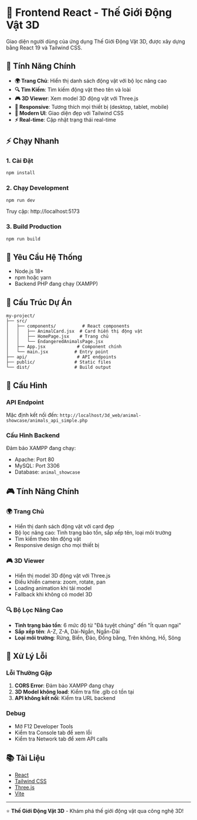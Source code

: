 # 🎨 Frontend React - Thế Giới Động Vật 3D

Giao diện người dùng của ứng dụng Thế Giới Động Vật 3D, được xây dựng bằng React 19 và Tailwind CSS.

## 🚀 Tính Năng Chính

- **🌍 Trang Chủ**: Hiển thị danh sách động vật với bộ lọc nâng cao
- **🔍 Tìm Kiếm**: Tìm kiếm động vật theo tên và loài
- **🎮 3D Viewer**: Xem model 3D động vật với Three.js
- **📱 Responsive**: Tương thích mọi thiết bị (desktop, tablet, mobile)
- **🎨 Modern UI**: Giao diện đẹp với Tailwind CSS
- **⚡ Real-time**: Cập nhật trạng thái real-time

## ⚡ Chạy Nhanh

### 1. Cài Đặt
```bash
npm install
```

### 2. Chạy Development
```bash
npm run dev
```
Truy cập: http://localhost:5173

### 3. Build Production
```bash
npm run build
```

## 🔧 Yêu Cầu Hệ Thống
- Node.js 18+
- npm hoặc yarn
- Backend PHP đang chạy (XAMPP)

## 📁 Cấu Trúc Dự Án

```
my-project/
├── src/
│   ├── components/          # React components
│   │   ├── AnimalCard.jsx  # Card hiển thị động vật
│   │   ├── HomePage.jsx    # Trang chủ
│   │   └── EndangeredAnimalsPage.jsx
│   ├── App.jsx            # Component chính
│   └── main.jsx          # Entry point
├── api/                   # API endpoints
├── public/               # Static files
└── dist/                 # Build output
```

## 🔧 Cấu Hình

### API Endpoint
Mặc định kết nối đến: `http://localhost/3d_web/animal-showcase/animals_api_simple.php`

### Cấu Hình Backend
Đảm bảo XAMPP đang chạy:
- Apache: Port 80
- MySQL: Port 3306
- Database: `animal_showcase`

## 🎮 Tính Năng Chính

### 🌍 Trang Chủ
- Hiển thị danh sách động vật với card đẹp
- Bộ lọc nâng cao: Tình trạng bảo tồn, sắp xếp tên, loại môi trường
- Tìm kiếm theo tên động vật
- Responsive design cho mọi thiết bị

### 🎮 3D Viewer
- Hiển thị model 3D động vật với Three.js
- Điều khiển camera: zoom, rotate, pan
- Loading animation khi tải model
- Fallback khi không có model 3D

### 🔍 Bộ Lọc Nâng Cao
- **Tình trạng bảo tồn**: 6 mức độ từ "Đã tuyệt chủng" đến "Ít quan ngại"
- **Sắp xếp tên**: A-Z, Z-A, Dài-Ngắn, Ngắn-Dài
- **Loại môi trường**: Rừng, Biển, Đảo, Đồng bằng, Trên không, Hồ, Sông

## 🐛 Xử Lý Lỗi

### Lỗi Thường Gặp
1. **CORS Error**: Đảm bảo XAMPP đang chạy
2. **3D Model không load**: Kiểm tra file .glb có tồn tại
3. **API không kết nối**: Kiểm tra URL backend

### Debug
- Mở F12 Developer Tools
- Kiểm tra Console tab để xem lỗi
- Kiểm tra Network tab để xem API calls

## 📚 Tài Liệu

- [React](https://react.dev/)
- [Tailwind CSS](https://tailwindcss.com/)
- [Three.js](https://threejs.org/)
- [Vite](https://vitejs.dev/)

---

⭐ **Thế Giới Động Vật 3D** - Khám phá thế giới động vật qua công nghệ 3D!
